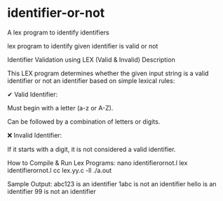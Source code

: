 # identifier-or-not
A lex program to identify identifiers

lex program to identify given identifier is valid or not

Identifier Validation using LEX (Valid & Invalid) Description

This LEX program determines whether the given input string is a valid identifier or not an identifier based on simple lexical rules:

✔ Valid Identifier:

Must begin with a letter (a-z or A-Z).

Can be followed by a combination of letters or digits.

❌ Invalid Identifier:

If it starts with a digit, it is not considered a valid identifier.

How to Compile & Run Lex Programs: nano identifierornot.l lex identifierornot.l cc lex.yy.c -ll ./a.out

Sample Output: abc123 is an identifier 1abc is not an identifier hello is an identifier 99 is not an identifier
